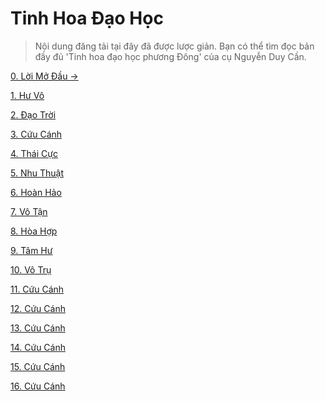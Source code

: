 # Tinh Hoa Đạo Học

> Nội dung đăng tải tại đây đã được lược giản. Bạn có thể tìm đọc bản đầy đủ
> 'Tinh hoa đạo học phương Đông' của cụ Nguyễn Duy Cần.

[0. Lời Mở Đầu &rarr;](https://github.com/thaicuc/tinh-hoa-dao-hoc/blob/master/00-loi-mo-dau.md)

[1. Hư Vô](https://github.com/thaicuc/tinh-hoa-dao-hoc/blob/master/01-hu-vo.md)

[2. Đạo Trời](https://github.com/thaicuc/tinh-hoa-dao-hoc/blob/master/02-dao-troi.md)

[3. Cứu Cánh](https://github.com/thaicuc/tinh-hoa-dao-hoc/blob/master/03-cuu-canh.md)

[4. Thái Cực](https://github.com/thaicuc/tinh-hoa-dao-hoc/blob/master/04-thai-cuc.md)

[5. Nhu Thuật](https://github.com/thaicuc/tinh-hoa-dao-hoc/blob/master/05-nhu-thuat.md)

[6. Hoàn Hảo](https://github.com/thaicuc/tinh-hoa-dao-hoc/blob/master/06-hoan-hao.md)

[7. Vô Tận](https://github.com/thaicuc/tinh-hoa-dao-hoc/blob/master/07-vo-tan.md)

[8. Hòa Hợp](https://github.com/thaicuc/tinh-hoa-dao-hoc/blob/master/08-hoa-hop.md)

[9. Tâm Hư](https://github.com/thaicuc/tinh-hoa-dao-hoc/blob/master/09-tam-hu.md)

[10. Vô Trụ](https://github.com/thaicuc/tinh-hoa-dao-hoc/blob/master/10-vo-tru.md)

[11. Cứu Cánh](https://github.com/thaicuc/tinh-hoa-dao-hoc/blob/master/11-hoai-nghi.md)

[12. Cứu Cánh](https://github.com/thaicuc/tinh-hoa-dao-hoc/blob/master/12-hien-tai.md)

[13. Cứu Cánh](https://github.com/thaicuc/tinh-hoa-dao-hoc/blob/master/13-tu-do.md)

[14. Cứu Cánh](https://github.com/thaicuc/tinh-hoa-dao-hoc/blob/master/14-cuoc-song.md)

[15. Cứu Cánh](https://github.com/thaicuc/tinh-hoa-dao-hoc/blob/master/15-dieu-ngon.md)

[16. Cứu Cánh](https://github.com/thaicuc/tinh-hoa-dao-hoc/blob/master/16-tro-ve.md)
